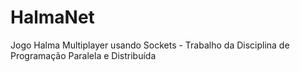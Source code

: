 # HalmaNet
Jogo Halma Multiplayer usando Sockets - Trabalho da Disciplina de Programação Paralela e Distribuída
